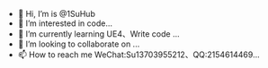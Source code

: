 - 👋 Hi, I’m is @1SuHub
- 👀 I’m interested in code...
- 🌱 I’m currently learning UE4、Write code ...
- 💞️ I’m looking to collaborate on ...
- 📫 How to reach me WeChat:Su13703955212、QQ:2154614469...

<!---
1SuHub/1SuHub is a ✨ special ✨ repository because its `README.md` (this file) appears on your GitHub profile.
You can click the Preview link to take a look at your changes.
--->
